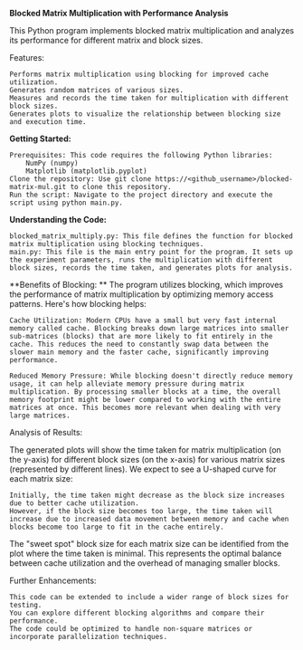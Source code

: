 **Blocked Matrix Multiplication with Performance Analysis**

This Python program implements blocked matrix multiplication and analyzes its performance for different matrix and block sizes.

Features:

    Performs matrix multiplication using blocking for improved cache utilization.
    Generates random matrices of various sizes.
    Measures and records the time taken for multiplication with different block sizes.
    Generates plots to visualize the relationship between blocking size and execution time.

**Getting Started:**

    Prerequisites: This code requires the following Python libraries:
        NumPy (numpy)
        Matplotlib (matplotlib.pyplot)
    Clone the repository: Use git clone https://<github_username>/blocked-matrix-mul.git to clone this repository.
    Run the script: Navigate to the project directory and execute the script using python main.py.

**Understanding the Code:**

    blocked_matrix_multiply.py: This file defines the function for blocked matrix multiplication using blocking techniques.
    main.py: This file is the main entry point for the program. It sets up the experiment parameters, runs the multiplication with different block sizes, records the time taken, and generates plots for analysis.

**Benefits of Blocking:
**
The program utilizes blocking, which improves the performance of matrix multiplication by optimizing memory access patterns. Here's how blocking helps:

    Cache Utilization: Modern CPUs have a small but very fast internal memory called cache. Blocking breaks down large matrices into smaller sub-matrices (blocks) that are more likely to fit entirely in the cache. This reduces the need to constantly swap data between the slower main memory and the faster cache, significantly improving performance.

    Reduced Memory Pressure: While blocking doesn't directly reduce memory usage, it can help alleviate memory pressure during matrix multiplication. By processing smaller blocks at a time, the overall memory footprint might be lower compared to working with the entire matrices at once. This becomes more relevant when dealing with very large matrices.

Analysis of Results:

The generated plots will show the time taken for matrix multiplication (on the y-axis) for different block sizes (on the x-axis) for various matrix sizes (represented by different lines). We expect to see a U-shaped curve for each matrix size:

    Initially, the time taken might decrease as the block size increases due to better cache utilization.
    However, if the block size becomes too large, the time taken will increase due to increased data movement between memory and cache when blocks become too large to fit in the cache entirely.

The "sweet spot" block size for each matrix size can be identified from the plot where the time taken is minimal. This represents the optimal balance between cache utilization and the overhead of managing smaller blocks.

Further Enhancements:

    This code can be extended to include a wider range of block sizes for testing.
    You can explore different blocking algorithms and compare their performance.
    The code could be optimized to handle non-square matrices or incorporate parallelization techniques.
